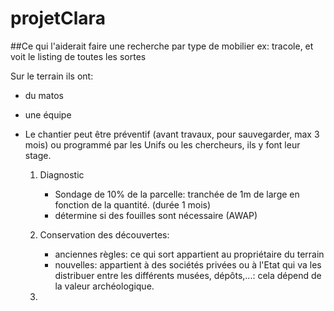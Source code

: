 # projetClara

##Ce qui l'aiderait
faire une recherche par type de mobilier ex: tracole, et voit le listing de toutes les sortes

Sur le terrain ils ont:
- du matos
- une équipe
- Le chantier peut être préventif (avant travaux, pour sauvegarder, max 3 mois) ou programmé par les Unifs ou les chercheurs, ils y font leur stage.

  1. Diagnostic
      - Sondage de 10% de la parcelle: tranchée de 1m de large en fonction de la quantité. (durée 1 mois)
      - détermine si des fouilles sont nécessaire (AWAP)
        
  2. Conservation des découvertes:
     - anciennes règles: ce qui sort appartient au propriétaire du terrain
     - nouvelles: appartient à des sociétés privées ou à l'Etat qui va les distribuer entre les différents musées, dépôts,...: cela dépend de la valeur archéologique.
       
  3. 
